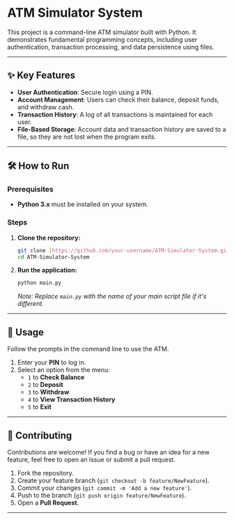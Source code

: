 # ATM Simulator System

This project is a command-line ATM simulator built with Python. It demonstrates fundamental programming concepts, including user authentication, transaction processing, and data persistence using files.

---

## ✨ Key Features

- **User Authentication**: Secure login using a PIN.
- **Account Management**: Users can check their balance, deposit funds, and withdraw cash.
- **Transaction History**: A log of all transactions is maintained for each user.
- **File-Based Storage**: Account data and transaction history are saved to a file, so they are not lost when the program exits.

---

## 🛠️ How to Run

### Prerequisites

- **Python 3.x** must be installed on your system.

### Steps

1.  **Clone the repository:**
    ```bash
    git clone [https://github.com/your-username/ATM-Simulator-System.git](https://github.com/your-username/ATM-Simulator-System.git)
    cd ATM-Simulator-System
    ```
2.  **Run the application:**
    ```bash
    python main.py
    ```
    *Note: Replace `main.py` with the name of your main script file if it's different.*

---

## 📖 Usage

Follow the prompts in the command line to use the ATM.

1.  Enter your **PIN** to log in.
2.  Select an option from the menu:
    - `1` to **Check Balance**
    - `2` to **Deposit**
    - `3` to **Withdraw**
    - `4` to **View Transaction History**
    - `5` to **Exit**

---

## 🤝 Contributing

Contributions are welcome! If you find a bug or have an idea for a new feature, feel free to open an issue or submit a pull request.

1.  Fork the repository.
2.  Create your feature branch (`git checkout -b feature/NewFeature`).
3.  Commit your changes (`git commit -m 'Add a new feature'`).
4.  Push to the branch (`git push origin feature/NewFeature`).
5.  Open a **Pull Request**.

---

